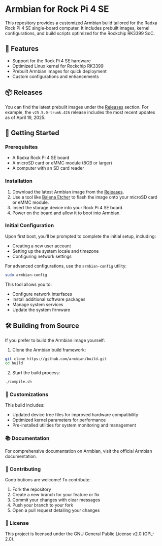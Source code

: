 # Armbian for Rock Pi 4 SE

This repository provides a customized Armbian build tailored for the Radxa Rock Pi 4 SE single-board computer. It includes prebuilt images, kernel configurations, and build scripts optimized for the Rockchip RK3399 SoC.

## 🔧 Features

- Support for the Rock Pi 4 SE hardware  
- Optimized Linux kernel for Rockchip RK3399  
- Prebuilt Armbian images for quick deployment  
- Custom configurations and enhancements  

## 📦 Releases

You can find the latest prebuilt images under the [Releases](https://github.com/trappiz/armbian-rock4se/releases) section. For example, the `v25.5.0-trunk.426` release includes the most recent updates as of April 19, 2025.

## 🚀 Getting Started

### Prerequisites

- A Radxa Rock Pi 4 SE board  
- A microSD card or eMMC module (8GB or larger)  
- A computer with an SD card reader  

### Installation

1. Download the latest Armbian image from the [Releases](https://github.com/trappiz/armbian-rock4se/releases).  
2. Use a tool like [Balena Etcher](https://www.balena.io/etcher/) to flash the image onto your microSD card or eMMC module.  
3. Insert the storage device into your Rock Pi 4 SE board.  
4. Power on the board and allow it to boot into Armbian.  

### Initial Configuration

Upon first boot, you'll be prompted to complete the initial setup, including:

- Creating a new user account  
- Setting up the system locale and timezone  
- Configuring network settings  

For advanced configurations, use the `armbian-config` utility:

```bash
sudo armbian-config
```

This tool allows you to:
- Configure network interfaces
- Install additional software packages
- Manage system services
- Update the system firmware

## 🛠️ Building from Source

If you prefer to build the Armbian image yourself:
1. Clone the Armbian build framework:
```bash
git clone https://github.com/armbian/build.git
cd build
```

2. Start the build process:
```bash
./compile.sh
```

### 🧩 Customizations

This build includes:
- Updated device tree files for improved hardware compatibility
- Optimized kernel parameters for performance
- Pre-installed utilities for system monitoring and management

### 📚 Documentation

For comprehensive documentation on Armbian, visit the official Armbian documentation.

### 🤝 Contributing

Contributions are welcome! To contribute:
1. Fork the repository
2. Create a new branch for your feature or fix
3. Commit your changes with clear messages
4. Push your branch to your fork
5. Open a pull request detailing your changes

### 📄 License

This project is licensed under the GNU General Public License v2.0 (GPL-2.0).


